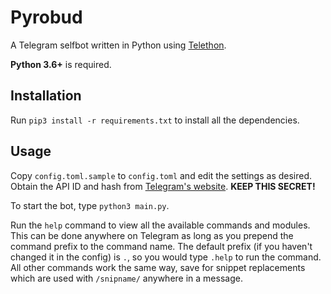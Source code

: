 # Pyrobud

A Telegram selfbot written in Python using [Telethon](https://github.com/LonamiWebs/Telethon).

**Python 3.6+** is required.

## Installation

Run `pip3 install -r requirements.txt` to install all the dependencies.

## Usage

Copy `config.toml.sample` to `config.toml` and edit the settings as desired.
Obtain the API ID and hash from [Telegram's website](https://my.telegram.org/apps).
**KEEP THIS SECRET!**

To start the bot, type `python3 main.py`.

Run the `help` command to view all the available commands and modules. This can
be done anywhere on Telegram as long as you prepend the command prefix to the
command name. The default prefix (if you haven't changed it in the config) is
`.`, so you would type `.help` to run the command. All other commands work the
same way, save for snippet replacements which are used with `/snipname/`
anywhere in a message.
